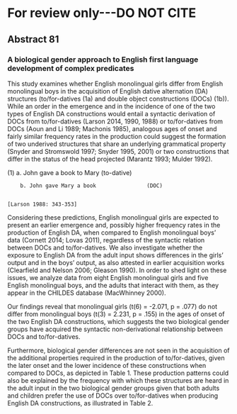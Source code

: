 # For review only---DO NOT CITE

## Abstract 81

### A biological gender approach to English first language development of complex predicates

This study examines whether English monolingual girls differ from English monolingual boys in the acquisition of English dative alternation (DA) structures (to/for-datives (1a) and double object constructions (DOCs) (1b)). While an order in the emergence and in the incidence of one of the two types of English DA constructions would entail a syntactic derivation of DOCs from to/for-datives (Larson 2014, 1990, 1988) or to/for-datives from DOCs (Aoun and Li 1989; Machonis 1985), analogous ages of onset and fairly similar frequency rates in the production could suggest the formation of two underived structures that share an underlying grammatical property (Snyder and Stromswold 1997; Snyder 1995, 2001) or two constructions that differ in the status of the head projected (Marantz 1993; Mulder 1992). 



(1) 	a. John gave a book to Mary 			(to-dative)

        b. John gave Mary a book 				(DOC)

                                                                        [Larson 1988: 343-353]



Considering these predictions, English monolingual girls are expected to present an earlier emergence and, possibly higher frequency rates in the production of English DA, when compared to English monolingual boys’ data (Cornett 2014; Lovas 2011), regardless of the syntactic relation between DOCs and to/for-datives. We also investigate whether the exposure to English DA from the adult input shows differences in the girls’ output and in the boys’ output, as also attested in earlier acquisition works (Clearfield and Nelson 2006; Gleason 1990). In order to shed light on these issues, we analyze data from eight English monolingual girls and five English monolingual boys, and the adults that interact with them, as they appear in the CHILDES database (MacWhinney 2000). 



Our findings reveal that monolingual girls (t(6) = -2.071, p = .077) do not differ from monolingual boys (t(3) = 2.231, p = .155) in the ages of onset of the two English DA constructions, which suggests the two biological gender groups have acquired the syntactic non-derivational relationship between DOCs and to/for-datives. 

Furthermore, biological gender differences are not seen in the acquisition of the additional properties required in the production of to/for-datives, given the later onset and the lower incidence of these constructions when compared to DOCs, as depicted in Table 1. These production patterns could also be explained by the frequency with which these structures are heard in the adult input in the two biological gender groups given that both adults and children prefer the use of DOCs over to/for-datives when producing English DA constructions, as illustrated in Table 2.

